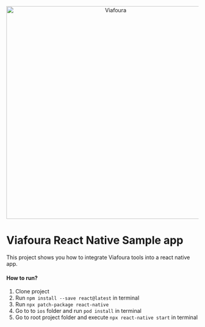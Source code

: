 <p align="center">
<img src="https://github.com/viafoura/sdk-ios/assets/103942744/f4b6b449-c64b-452c-8260-8e1c1795266f" alt="Viafoura" title="Viafoura" width="557"/>
</p>

<p align="center">

</p>

# Viafoura React Native Sample app

This project shows you how to integrate Viafoura tools into a react native app.

#### How to run?
1. Clone project
2. Run `npm install --save react@latest` in terminal
3. Run `npx patch-package react-native`
3. Go to  to `ios` folder and run `pod install` in terminal
4. Go to root project folder and execute `npx react-native start` in terminal
